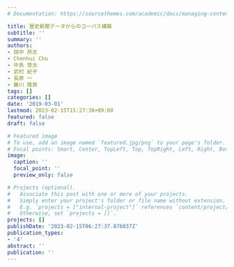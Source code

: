 ```yaml
---
# Documentation: https://sourcethemes.com/academic/docs/managing-content/

title: 歴史新聞データからのコーパス構築
subtitle: ''
summary: ''
authors:
- 田中 昂志
- Chenhui Chu
- 中島 悠太
- 武村 紀子
- 長原 一
- 藤川 隆男
tags: []
categories: []
date: '2019-03-01'
lastmod: 2023-02-15T15:27:38+09:00
featured: false
draft: false

# Featured image
# To use, add an image named `featured.jpg/png` to your page's folder.
# Focal points: Smart, Center, TopLeft, Top, TopRight, Left, Right, BottomLeft, Bottom, BottomRight.
image:
  caption: ''
  focal_point: ''
  preview_only: false

# Projects (optional).
#   Associate this post with one or more of your projects.
#   Simply enter your project's folder or file name without extension.
#   E.g. `projects = ["internal-project"]` references `content/project/deep-learning/index.md`.
#   Otherwise, set `projects = []`.
projects: []
publishDate: '2023-02-15T06:27:37.876037Z'
publication_types:
- '4'
abstract: ''
publication: ''
---
```

